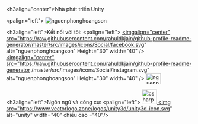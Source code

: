 <h3align="center">Nhà phát triển Unity</h3>

<palign="left"> <img src="https://komarev.com/ghpvc/?username=nguenphonghoangson&label=Profile%20views&color=0e75b6&style=flat" alt="nguenphonghoangson" /> </p>

<h3align="left">Kết nối với tôi:</h3>
<palign="left">
<a href="https://fb.com/nguenphonghoangson" target="blank"><imgalign="center" src="https://raw.githubusercontent.com/rahuldkjain/github-profile-readme-generator/master/src/images/icons/Social/facebook.svg" alt="nguenphonghoangson" Height="30" width="40" /></a>
<a href="https://instagram.com/nguenphonghoangson" target="blank"><imgalign="center" src="https://raw.githubusercontent.com/rahuldkjain/github-profile-readme-generator /master/src/images/icons/Social/instagram.svg" alt="nguenphonghoangson" Height="30" width="40" /></a>
<a href="https://discord.gg/nguenphonghoangson #3852" target="blank"><img Align="center" src="https://raw.githubusercontent.com/rahuldkjain/github-profile-readme-generator/master/src/images/icons/Social/discord .svg" alt="nguenphonghoangson#3852" Height="30" width="40" /></a>
</p>

<h3align="left">Ngôn ngữ và công cụ:</h3>
<palign="left"> <a href="https://www.w3schools.com/cs/" target="_blank" rel="noreferrer"> <img src="https://raw.githubusercontent. com/devicons/devicon/master/icons/csharp/csharp-origen.svg" alt="csharp" width="40" Height="40"/> </a> <a href="https://unity. com/" target="_blank" rel="noreferrer"> <img src="https://www.vectorlogo.zone/logos/unity3d/unity3d-icon.svg" alt="unity" width="40" chiều cao ="40"/> </a> </p>
